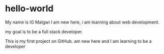 # hello-world
My name is IG Malgwi
I am new here, i am learning about web development.

my goal is to be a full stack developer.

This is my first project on GitHub. am new here and I am learning to be a developer

